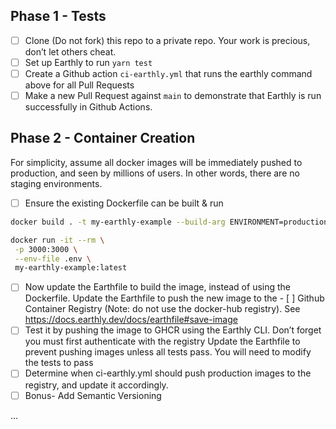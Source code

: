 ## Phase 1 - Tests

- [ ] Clone (Do not fork) this repo to a private repo. Your work is precious, don’t let others cheat.
- [ ] Set up Earthly to run `yarn test`
- [ ] Create a Github action `ci-earthly.yml` that runs the earthly command above for all Pull Requests
- [ ] Make a new Pull Request against `main` to demonstrate that Earthly is run successfully in Github Actions.

## Phase 2 - Container Creation

For simplicity, assume all docker images will be immediately pushed to production, and seen by millions of users. In other words, there are no staging environments.

- [ ] Ensure the existing Dockerfile can be built & run

```bash
docker build . -t my-earthly-example --build-arg ENVIRONMENT=production

docker run -it --rm \
 -p 3000:3000 \
 --env-file .env \
 my-earthly-example:latest
```

- [ ] Now update the Earthfile to build the image, instead of using the Dockerfile.
      Update the Earthfile to push the new image to the - [ ] Github Container Registry (Note: do not use the docker-hub registry). See https://docs.earthly.dev/docs/earthfile#save-image
- [ ] Test it by pushing the image to GHCR using the Earthly CLI. Don’t forget you must first authenticate with the registry
      Update the Earthfile to prevent pushing images unless all tests pass. You will need to modify the tests to pass
- [ ] Determine when ci-earthly.yml should push production images to the registry, and update it accordingly.
- [ ] Bonus- Add Semantic Versioning

...
